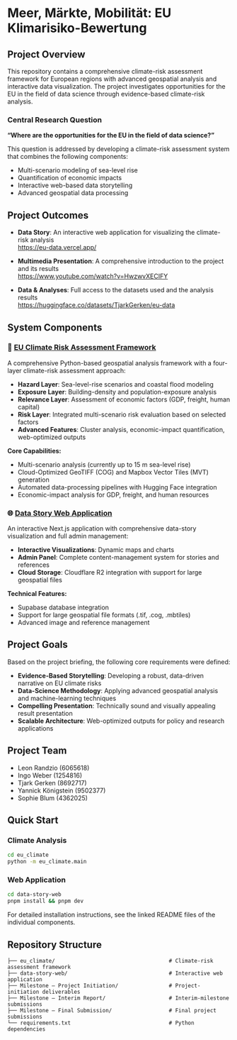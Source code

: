 # Meer, Märkte, Mobilität: EU Klimarisiko-Bewertung

## Project Overview

This repository contains a comprehensive climate-risk assessment framework for European regions with advanced geospatial analysis and interactive data visualization. The project investigates opportunities for the EU in the field of data science through evidence-based climate-risk analysis.

### Central Research Question

**“Where are the opportunities for the EU in the field of data science?”**

This question is addressed by developing a climate-risk assessment system that combines the following components:

- Multi-scenario modeling of sea-level rise  
- Quantification of economic impacts  
- Interactive web-based data storytelling  
- Advanced geospatial data processing  

## Project Outcomes

- **Data Story**: An interactive web application for visualizing the climate-risk analysis  
  https://eu-data.vercel.app/

- **Multimedia Presentation**: A comprehensive introduction to the project and its results  
  https://www.youtube.com/watch?v=HwzwvXECIFY

- **Data & Analyses**: Full access to the datasets used and the analysis results  
  https://huggingface.co/datasets/TjarkGerken/eu-data

## System Components

### 🔬 [EU Climate Risk Assessment Framework](./eu_climate/README.md)

A comprehensive Python-based geospatial analysis framework with a four-layer climate-risk assessment approach:

- **Hazard Layer**: Sea-level-rise scenarios and coastal flood modeling  
- **Exposure Layer**: Building-density and population-exposure analysis  
- **Relevance Layer**: Assessment of economic factors (GDP, freight, human capital)  
- **Risk Layer**: Integrated multi-scenario risk evaluation based on selected factors  
- **Advanced Features**: Cluster analysis, economic-impact quantification, web-optimized outputs  

**Core Capabilities:**

- Multi-scenario analysis (currently up to 15 m sea-level rise)  
- Cloud-Optimized GeoTIFF (COG) and Mapbox Vector Tiles (MVT) generation  
- Automated data-processing pipelines with Hugging Face integration  
- Economic-impact analysis for GDP, freight, and human resources  

### 🌐 [Data Story Web Application](./data-story-web/README.md)

An interactive Next.js application with comprehensive data-story visualization and full admin management:

- **Interactive Visualizations**: Dynamic maps and charts  
- **Admin Panel**: Complete content-management system for stories and references  
- **Cloud Storage**: Cloudflare R2 integration with support for large geospatial files  

**Technical Features:**

- Supabase database integration  
- Support for large geospatial file formats (.tif, .cog, .mbtiles)  
- Advanced image and reference management  

## Project Goals

Based on the project briefing, the following core requirements were defined:

- **Evidence-Based Storytelling**: Developing a robust, data-driven narrative on EU climate risks  
- **Data-Science Methodology**: Applying advanced geospatial analysis and machine-learning techniques  
- **Compelling Presentation**: Technically sound and visually appealing result presentation  
- **Scalable Architecture**: Web-optimized outputs for policy and research applications  

## Project Team

- Leon Randzio (6065618)  
- Ingo Weber (1254816)  
- Tjark Gerken (8692717)  
- Yannick Königstein (9502377)  
- Sophie Blum (4362025)  

## Quick Start

### Climate Analysis

```bash
cd eu_climate
python -m eu_climate.main
```

### Web Application

```bash
cd data-story-web
pnpm install && pnpm dev
```

For detailed installation instructions, see the linked README files of the individual components.

## Repository Structure

```
├── eu_climate/                                    # Climate-risk assessment framework
├── data-story-web/                                # Interactive web application
├── Milestone – Project Initiation/                # Project-initiation deliverables
├── Milestone – Interim Report/                    # Interim-milestone submissions
├── Milestone – Final Submission/                  # Final project submissions
└── requirements.txt                               # Python dependencies
```
